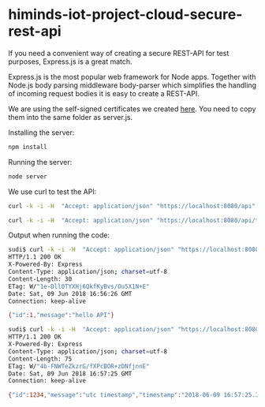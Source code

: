 # himinds-iot-project-cloud-secure-rest-api

If you need a convenient way of creating a secure REST-API for test purposes, Express.js is a great match. 

Express.js is the most popular web framework for Node apps. Together with Node.js body parsing middleware body-parser which simplifies the handling of incoming request bodies it is easy to create a REST-API.


We are using the self-signed certificates we created [here](https://github.com/HiMinds/himinds-iot-project-general-self-signed-certificate). You need to copy them into the same folder as server.js.

Installing the server:

```bash
npm install
```

Running the server:

```bash
node server
```

We use curl to test the API:

```bash
curl -k -i -H  "Accept: application/json" "https://localhost:8080/api"
```


```bash
curl -k -i -H  "Accept: application/json" "https://localhost:8080/api/timestamp"
```

Output when running the code:

```bash
sudi$ curl -k -i -H  "Accept: application/json" "https://localhost:8080/api"
HTTP/1.1 200 OK
X-Powered-By: Express
Content-Type: application/json; charset=utf-8
Content-Length: 30
ETag: W/"1e-Dll0TYXHj6QkfKyBvs/Ou5X1N+E"
Date: Sat, 09 Jun 2018 16:56:26 GMT
Connection: keep-alive

{"id":1,"message":"hello API"}
```

```bash
sudi$ curl -k -i -H  "Accept: application/json" "https://localhost:8080/api/timestamp"
HTTP/1.1 200 OK
X-Powered-By: Express
Content-Type: application/json; charset=utf-8
Content-Length: 75
ETag: W/"4b-FNWTeZkzrG/fXPcBOR+zDNfjnnE"
Date: Sat, 09 Jun 2018 16:57:25 GMT
Connection: keep-alive

{"id":1234,"message":"utc timestamp","timestamp":"2018-06-09 16:57:25.389"}

```

